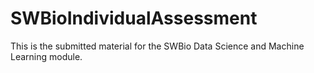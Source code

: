 # SWBioIndividualAssessment
This is the submitted material for the SWBio Data Science and Machine Learning module.
